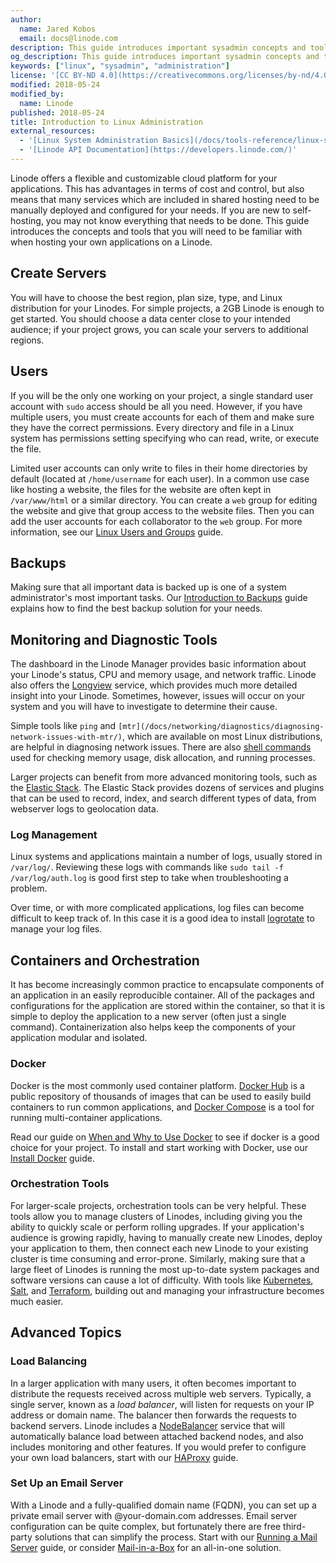 ```yaml
---
author:
  name: Jared Kobos
  email: docs@linode.com
description: This guide introduces important sysadmin concepts and tools for new users who are managing a project on a Linode.
og_description: This guide introduces important sysadmin concepts and tools for new users who are managing a project on a Linode.
keywords: ["linux", "sysadmin", "administration"]
license: '[CC BY-ND 4.0](https://creativecommons.org/licenses/by-nd/4.0)'
modified: 2018-05-24
modified_by:
  name: Linode
published: 2018-05-24
title: Introduction to Linux Administration
external_resources:
  - '[Linux System Administration Basics](/docs/tools-reference/linux-system-administration-basics/)'
  - '[Linode API Documentation](https://developers.linode.com/)'
---
```


Linode offers a flexible and customizable cloud platform for your applications. This has advantages in terms of cost and control, but also means that many services which are included in shared hosting need to be manually deployed and configured for your needs. If you are new to self-hosting, you may not know everything that needs to be done. This guide introduces the concepts and tools that you will need to be familiar with when hosting your own applications on a Linode.

## Create Servers

You will have to choose the best region, plan size, type, and Linux distribution for your Linodes. For simple projects, a 2GB Linode is enough to get started. You should choose a data center close to your intended audience; if your project grows, you can scale your servers to additional regions.

## Users

If you will be the only one working on your project, a single standard user account with `sudo` access should be all you need. However, if you have multiple users, you must create accounts for each of them and make sure they have the correct permissions. Every directory and file in a Linux system has permissions setting specifying who can read, write, or execute the file. 

Limited user accounts can only write to files in their home directories by default (located at `/home/username` for each user). In a common use case like hosting a website, the files for the website are often kept in `/var/www/html` or a similar directory. You can create a `web` group for editing the website and give that group access to the website files. Then you can add the user accounts for each collaborator to the `web` group. For more information, see our [Linux Users and Groups](/docs/tools-reference/linux-users-and-groups/) guide.

## Backups

Making sure that all important data is backed up is one of a system administrator's most important tasks. Our [Introduction to Backups](/docs/quick-answers/linux-essentials/introduction-to-backups/) guide explains how to find the best backup solution for your needs.

## Monitoring and Diagnostic Tools

The dashboard in the Linode Manager provides basic information about your Linode's status, CPU and memory usage, and network traffic. Linode also offers the [Longview](/docs/platform/longview/longview/) service, which provides much more detailed insight into your Linode. Sometimes, however, issues will occur on your system and you will have to investigate to determine their cause.

Simple tools like `ping` and `[mtr](/docs/networking/diagnostics/diagnosing-network-issues-with-mtr/)`, which are available on most Linux distributions, are helpful in diagnosing network issues. There are also [shell commands](/docs/tools-reference/linux-system-administration-basics/#system-diagnostics) used for checking memory usage, disk allocation, and running processes.

Larger projects can benefit from more advanced monitoring tools, such as the [Elastic Stack](/docs/databases/elasticsearch/visualize-apache-web-server-logs-using-elastic-stack-on-debian-8/). The Elastic Stack provides dozens of services and plugins that can be used to record, index, and search different types of data, from webserver logs to geolocation data.

### Log Management

Linux systems and applications maintain a number of logs, usually stored in `/var/log/`. Reviewing these logs with commands like `sudo tail -f /var/log/auth.log` is  good first step to take when troubleshooting a problem.

Over time, or with more complicated applications, log files can become difficult to keep track of. In this case it is a good idea to install [logrotate](/docs/uptime/logs/use-logrotate-to-manage-log-files/) to manage your log files.

## Containers and Orchestration

It has become increasingly common practice to encapsulate components of an application in an easily reproducible container. All of the packages and configurations for the application are stored within the container, so that it is simple to deploy the application to a new server (often just a single command). Containerization also helps keep the components of your application modular and isolated.

### Docker

Docker is the most commonly used container platform. [Docker Hub](https://hub.docker.com) is a public repository of thousands of images that can be used to easily build containers to run common applications, and [Docker Compose](/docs/applications/containers/how-to-use-docker-compose/) is a tool for running multi-container applications.

Read our guide on [When and Why to Use Docker](/docs/applications/containers/when-and-why-docker/) to see if docker is a good choice for your project. To install and start working with Docker, use our [Install Docker](/docs/applications/containers/how-to-install-docker-and-pull-images-for-container-deployment/) guide.

### Orchestration Tools

For larger-scale projects, orchestration tools can be very helpful. These tools allow you to manage clusters of Linodes, including giving you the ability to quickly scale or perform rolling upgrades. If your application's audience is growing rapidly, having to manually create new Linodes, deploy your application to them, then connect each new Linode to your existing cluster is time consuming and error-prone. Similarly, making sure that a large fleet of Linodes is running the most up-to-date system packages and software versions can cause a lot of difficulty. With tools like [Kubernetes](https://kubernetes.io/), [Salt](/docs/applications/configuration-management/getting-started-with-salt-basic-installation-and-setup/), and [Terraform](/docs/applications/configuration-management/how-to-build-your-infrastructure-using-terraform-and-linode/), building out and managing your infrastructure becomes much easier.

## Advanced Topics

### Load Balancing

In a larger application with many users, it often becomes important to distribute the requests received across multiple web servers. Typically, a single server, known as a *load balancer*, will listen for requests on your IP address or domain name. The balancer then forwards the requests to backend servers. Linode includes a [NodeBalancer](docs/platform/nodebalancer/getting-started-with-nodebalancers/) service that will automatically balance load between attached backend nodes, and also includes monitoring and other features. If you would prefer to configure your own load balancers, start with our [HAProxy](/docs/uptime/loadbalancing/how-to-use-haproxy-for-load-balancing/) guide.

### Set Up an Email Server

With a Linode and a fully-qualified domain name (FQDN), you can set up a private email server with @your-domain.com addresses. Email server configuration can be quite complex, but fortunately there are free third-party solutions that can simplify the process. Start with our [Running a Mail Server](/docs/email/running-a-mail-server/) guide, or consider [Mail-in-a-Box](/docs/email/how-to-create-an-email-server-with-mail-in-a-box/) for an all-in-one solution.
